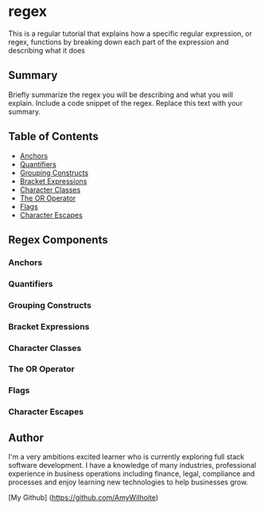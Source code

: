 # regex

This is a regular tutorial that explains how a specific regular expression, or regex, functions by breaking down each part of the expression and describing what it does

## Summary

Briefly summarize the regex you will be describing and what you will explain. Include a code snippet of the regex. Replace this text with your summary.

## Table of Contents

- [Anchors](#anchors)
- [Quantifiers](#quantifiers)
- [Grouping Constructs](#grouping-constructs)
- [Bracket Expressions](#bracket-expressions)
- [Character Classes](#character-classes)
- [The OR Operator](#the-or-operator)
- [Flags](#flags)
- [Character Escapes](#character-escapes)

## Regex Components

### Anchors

### Quantifiers

### Grouping Constructs

### Bracket Expressions

### Character Classes

### The OR Operator

### Flags

### Character Escapes

## Author

I'm a very ambitions excited learner who is currently exploring full stack software development. I have a knowledge of many industries, professional experience in business operations including finance, legal, compliance and processes and enjoy learning new technologies to help businesses grow.

[My Github] (https://github.com/AmyWilhoite)
